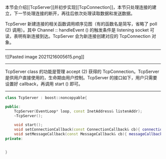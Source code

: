 

本节会介绍[[TcpServer]]并初步实现[[TcpConnection]]，本节只处理连接的建立，下一节处理连接的断开，再往后依次处理读取数据和发送数据。


TcpServer 新建连接的相关函数调用顺序见图（有的函数名是简写，省略了 poll (2) 调用）。其中 Channel :: handleEvent () 的触发条件是 listening socket 可读，表明有新连接到达。TcpServer 会为新连接创建对应的 TcpConnection 对象。

---

![[Pasted image 20211216005615.png]]


---

TcpServer class 的功能是管理 accept (2) 获得的 TcpConnection。TcpServer 是供用户直接使用的，生命期由用户控制。TcpServer 的接口如下，用户只需要设置好 callback，再调用 start () 即可。

---

```c++
class TcpServer : boost::noncopyable{

public:
	TcpServer(EventLoop* loop, const InetAddress& listenAddr);
	~TcpServer();
	
	void start();
	void setConnectionCallback(const ConnectionCallback& cb){ connectionCallback_ = cb; }
	void setMessageCallback(const MessageCallback& cb){ messageCallback_ = cb; }
private:
	

}

```